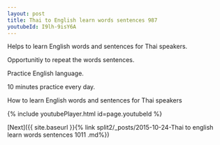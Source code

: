 ```yaml
---
layout: post
title: Thai to English learn words sentences 987 
youtubeId: I9lh-9isY6A
---
```

 
 
Helps to learn English words and sentences for Thai speakers.

Opportunitiy to repeat the words sentences. 

Practice English language. 
 
10 minutes practice every day. 
 
How to learn English words and sentences for Thai speakers 
 
{% include youtubePlayer.html id=page.youtubeId %}
 
 
[Next]({{ site.baseurl }}{% link  split2/_posts/2015-10-24-Thai to english learn words sentences 1011 .md%})
 
